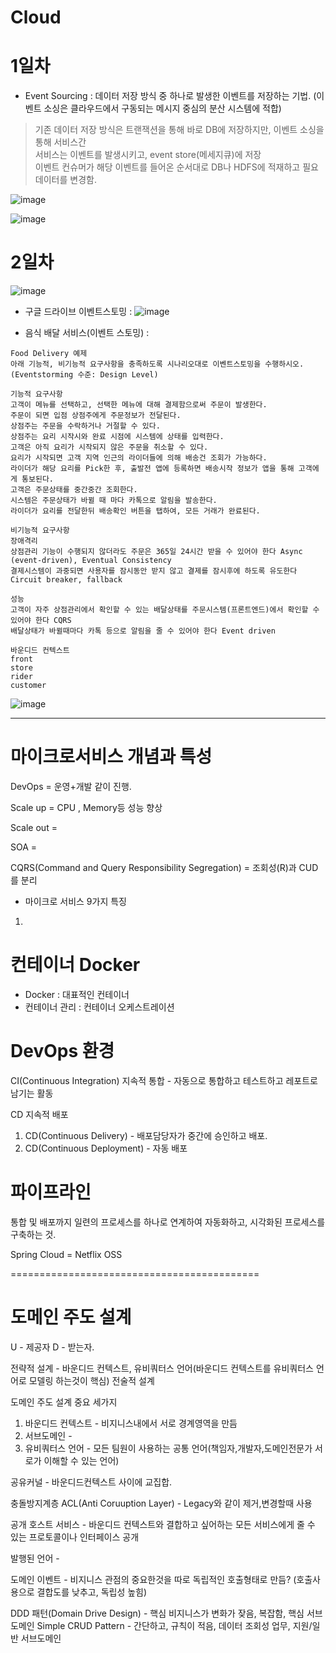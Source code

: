 # Cloud



# 1일차

- Event Sourcing : 데이터 저장 방식 중 하나로 발생한 이벤트를 저장하는 기법. (이벤트 소싱은 클라우드에서 구동되는 메시지 중심의 분산 시스템에 적합)  
> 기존 데이터 저장 방식은 트랜잭션을 통해 바로 DB에 저장하지만, 이벤트 소싱을 통해 서비스간   
서비스는 이벤트를 발생시키고, event store(메세지큐)에 저장  
이벤트 컨슈머가 해당 이벤트를 들어온 순서대로 DB나 HDFS에 적재하고 필요 데이터를 변경함.

![image](https://user-images.githubusercontent.com/35188271/208811477-f4379185-b81c-4317-805c-e1c2ca573507.png)

![image](https://user-images.githubusercontent.com/35188271/209038040-3404852f-3631-4ffa-8825-45a3298f450f.png)



# 2일차

![image](https://user-images.githubusercontent.com/35188271/209037923-e6dee535-062b-43e4-810e-51f674cea3f1.png)

- 구글 드라이브 이벤트스토밍 : 
![image](https://user-images.githubusercontent.com/35188271/209058090-dc19863f-6574-4915-929b-8c7eaa49c38e.png)

- 음식 배달 서비스(이벤트 스토밍) : 
```
Food Delivery 예제
아래 기능적, 비기능적 요구사항을 충족하도록 시나리오대로 이벤트스토밍을 수행하시오.
(Eventstorming 수준: Design Level)

기능적 요구사항
고객이 메뉴를 선택하고, 선택한 메뉴에 대해 결제함으로써 주문이 발생한다.
주문이 되면 입점 상점주에게 주문정보가 전달된다.
상점주는 주문을 수락하거나 거절할 수 있다.
상점주는 요리 시작시와 완료 시점에 시스템에 상태를 입력한다.
고객은 아직 요리가 시작되지 않은 주문을 취소할 수 있다.
요리가 시작되면 고객 지역 인근의 라이더들에 의해 배송건 조회가 가능하다.
라이더가 해당 요리를 Pick한 후, 출발전 앱에 등록하면 배송시작 정보가 앱을 통해 고객에게 통보된다.
고객은 주문상태를 중간중간 조회한다.
시스템은 주문상태가 바뀔 때 마다 카톡으로 알림을 발송한다.
라이더가 요리를 전달한뒤 배송확인 버튼을 탭하여, 모든 거래가 완료된다.

비기능적 요구사항
장애격리
상점관리 기능이 수행되지 않더라도 주문은 365일 24시간 받을 수 있어야 한다 Async (event-driven), Eventual Consistency
결제시스템이 과중되면 사용자를 잠시동안 받지 않고 결제를 잠시후에 하도록 유도한다 Circuit breaker, fallback

성능
고객이 자주 상점관리에서 확인할 수 있는 배달상태를 주문시스템(프론트엔드)에서 확인할 수 있어야 한다 CQRS
배달상태가 바뀔때마다 카톡 등으로 알림을 줄 수 있어야 한다 Event driven

바운디드 컨텍스트
front  
store  
rider  
customer 
```
![image](https://user-images.githubusercontent.com/35188271/209084107-e720f2e8-7455-4e99-8b8e-2df270eee96a.png)



------------------------------------------------------------------------------------------------------------------------

# 마이크로서비스 개념과 특성 

DevOps = 운영+개발 같이 진행.

Scale up = CPU , Memory등 성능 향상

Scale out = 


SOA =


CQRS(Command and Query Responsibility Segregation) = 조회성(R)과 CUD를 분리

- 마이크로 서비스 9가지 특징 
1. 




# 컨테이너 Docker

- Docker : 대표적인 컨테이너
- 컨테이너 관리 : 컨테이너 오케스트레이션


# DevOps 환경

CI(Continuous Integration) 지속적 통합 - 자동으로 통합하고 테스트하고 레포트로 남기는 활동

CD 지속적 배포
1. CD(Continuous Delivery) - 배포담당자가 중간에 승인하고 배포.
2. CD(Continuous Deployment) - 자동 배포


# 파이프라인
통합 및 배포까지 일련의 프로세스를 하나로 연계하여 자동화하고, 시각화된 프로세스를 구축하는 것.


Spring Cloud = Netflix OSS









===========================================

# 도메인 주도 설계


U - 제공자
D - 받는자.

전략적 설계 - 바운디드 컨텍스트, 유비쿼터스 언어(바운디드 컨텍스트를 유비쿼터스 언어로 모델링 하는것이 핵심) 
전술적 설계


도메인 주도 설계 중요 세가지
1. 바운디드 컨텍스트 - 비지니스내에서 서로 경계영역을 만듬
2. 서브도메인 - 
3. 유비쿼터스 언어 - 모든 팀원이 사용하는 공통 언어(책임자,개발자,도메인전문가 서로가 이해할 수 있는 언어)



공유커널 - 바운디드컨텍스트 사이에 교집합.

충돌방지계층 ACL(Anti Coruuption Layer) - Legacy와 같이 제거,변경할때 사용

공개 호스트 서비스 - 바운디드 컨텍스트와 결합하고 싶어하는 모든 서비스에게 줄 수 있는 프로토콜이나 인터페이스 공개

발행된 언어 - 

도메인 이벤트 - 비지니스 관점의 중요한것을 따로 독립적인 호출형태로 만듬? (호출사용으로 결합도를 낮추고, 독립성 높힘)



DDD 패턴(Domain Drive Design) - 핵심 비지니스가 변화가 잦음, 복잡함, 핵심 서브 도메인
Simple CRUD Pattern - 간단하고, 규칙이 적음, 데이터 조회성 업무, 지원/일반 서브도메인 




# 


